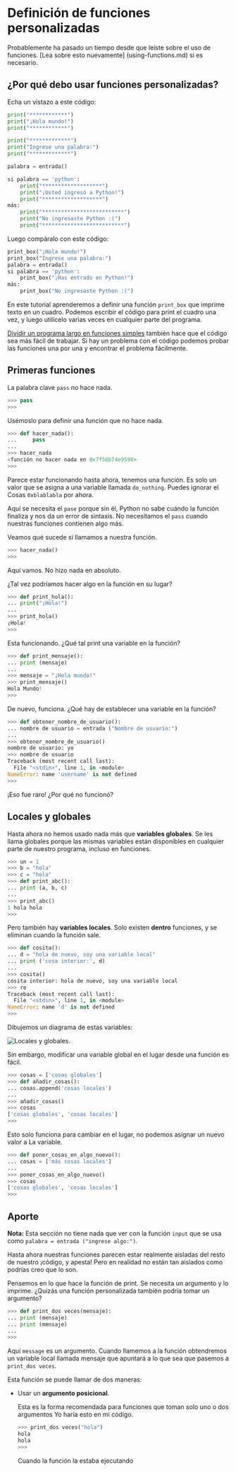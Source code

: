 # Definición de funciones personalizadas

Probablemente ha pasado un tiempo desde que leíste sobre el uso de funciones.
[Lea sobre esto nuevamente] (using-functions.md) si es necesario.

## ¿Por qué debo usar funciones personalizadas?

Echa un vistazo a este código:

```python
print("************")
print("¡Hola mundo!")
print("************")

print("*************")
print("Ingrese una palabra:")
print("*************")

palabra = entrada()

si palabra == 'python':
    print("*******************")
    print("¡Usted ingresó a Python!")
    print("*******************")
más:
    print("**************************")
    print("No ingresaste Python :(")
    print("**************************")
```

Luego compáralo con este código:

```python
print_box("¡Hola mundo!")
print_box("Ingrese una palabra:")
palabra = entrada()
si palabra == 'python':
    print_box("¡Has entrado en Python!")
más:
    print_box("No ingresaste Python :(")
```

En este tutorial aprenderemos a definir una función `print_box`
que imprime texto en un cuadro. Podemos escribir el código para print el
cuadro una vez, y luego utilícelo varias veces en cualquier parte del programa.

[Dividir un programa largo en funciones simples](larger-program.md) también
hace que el código sea más fácil de trabajar. Si hay un problema con el código
podemos probar las funciones una por una y encontrar el problema fácilmente.

## Primeras funciones

La palabra clave `pass` no hace nada.

```python
>>> pass
>>>
```

Usémoslo para definir una función que no hace nada.

```python
>>> def hacer_nada():
...     pass
...
>>> hacer_nada
<función no hacer nada en 0x7f56b74e9598>
>>>
```

Parece estar funcionando hasta ahora, tenemos una función. Es solo un valor que
se asigna a una variable llamada `do_nothing`. Puedes ignorar el
Cosas `0xblablabla` por ahora.

Aquí se necesita el `pase` porque sin él, Python no sabe cuándo
la función finaliza y nos da un error de sintaxis. No necesitamos el
`pass` cuando nuestras funciones contienen algo más.

Veamos qué sucede si llamamos a nuestra función.

```python
>>> hacer_nada()
>>>
```

Aquí vamos. No hizo nada en absoluto.

¿Tal vez podríamos hacer algo en la función en su lugar?

```python
>>> def print_hola():
... print("¡Hola!")
...
>>> print_hola()
¡Hola!
>>>
```

Esta funcionando. ¿Qué tal print una variable en la función?

```python
>>> def print_mensaje():
... print (mensaje)
...
>>> mensaje = "¡Hola mundo!"
>>> print_mensaje()
Hola Mundo!
>>>
```

De nuevo, funciona. ¿Qué hay de establecer una variable en la función?

```python
>>> def obtener_nombre_de_usuario():
... nombre de usuario = entrada ("Nombre de usuario:")
...
>>> obtener_nombre_de_usuario()
nombre de usuario: yo
>>> nombre de usuario
Traceback (most recent call last):
  File "<stdin>", line 1, in <module>
NameError: name 'username' is not defined
>>>
```

¡Eso fue raro! ¿Por qué no funcionó?

## Locales y globales

Hasta ahora no hemos usado nada más que **variables globales**. Se les llama
globales porque las mismas variables están disponibles en cualquier parte de nuestro
programa, incluso en funciones.

```python
>>> un = 1
>>> b = "hola"
>>> c = "hola"
>>> def print_abc():
... print (a, b, c)
...
>>> print_abc()
1 hola hola
>>>
```

Pero también hay **variables locales**. Solo existen **dentro**
funciones, y se eliminan cuando la función sale.

```python
>>> def cosita():
... d = "hola de nuevo, soy una variable local"
... print ('cosa interior:', d)
...
>>> cosita()
cosita interior: hola de nuevo, soy una variable local
>>> re
Traceback (most recent call last):
  File "<stdin>", line 1, in <module>
NameError: name 'd' is not defined
>>>
```

Dibujemos un diagrama de estas variables:

![Locales y globales.](../images/locals-and-globals.png)

Sin embargo, modificar una variable global en el lugar desde una función es fácil.

```python
>>> cosas = ['cosas globales']
>>> def añadir_cosas():
... cosas.append('cosas locales')
...
>>> añadir_cosas()
>>> cosas
['cosas globales', 'cosas locales']
>>>
```

Esto solo funciona para cambiar en el lugar, no podemos asignar un nuevo valor a
La variable.

```python
>>> def poner_cosas_en_algo_nuevo():
... cosas = ['más cosas locales']
...
>>> poner_cosas_en_algo_nuevo()
>>> cosas
['cosas globales', 'cosas locales']
>>>
```

## Aporte

**Nota:** Esta sección no tiene nada que ver con la función `input` que
se usa como `palabra = entrada ("ingrese algo:")`.

Hasta ahora nuestras funciones parecen estar realmente aisladas del resto de nuestro
¡código, y apesta! Pero en realidad no están tan aislados como podrías
creo que lo son.

Pensemos en lo que hace la función de print. Se necesita un argumento
y lo imprime. ¿Quizás una función personalizada también podría tomar un argumento?

```python
>>> def print_dos veces(mensaje):
... print (mensaje)
... print (mensaje)
...
>>>
```

Aquí `message` es un argumento. Cuando llamemos a la función obtendremos un
variable local llamada mensaje que apuntará a lo que sea que pasemos
a `print_dos veces`.

Esta función se puede llamar de dos maneras:

- Usar un **argumento posicional**.

  Esta es la forma recomendada para funciones que toman solo uno o dos
  argumentos Yo haría esto en mi código.

  ```python
  >>> print_dos veces("hola")
  hola
  hola
  >>>
  ```

  Cuando la función la estaba ejecutando
